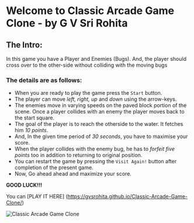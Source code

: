 Welcome to Classic Arcade Game Clone - by G V Sri Rohita
========================================================

## The Intro:
In this game you have a Player and Enemies (Bugs). And, the player should cross over to the other-side without colliding with the moving bugs

### The details are as follows:

- When you are ready to play the game press the `Start` button.
- The player can move *left, right, up* and *down* using the arrow-keys.
- The enemies move in varying speeds on the paved block portion of the scene. Once a player collides with an enemy the player moves back to the start square.
- The goal of the player is to reach the otherside to the water. It fetches him _10 points_. 
- And, In the given time period of *30 seconds*, you have to maximise your score.
- When the player collides with the enemy bug, he has to _forfeit five points_ too in addition to returning to original position.
- You can restart the game by pressing the `Visit Again!` button after completion of the present game.
- Now, Go ahead ahead and maximize your score.

**GOOD LUCK!!!**

You can [PLAY IT HERE] (https://gvsrohita.github.io/Classic-Arcade-Game-Clone/)

![Classic Arcade Game Clone](https://gvsrohita.github.io/Classic-Arcade-Game-Clone/images/game-clone-for-readme.png)